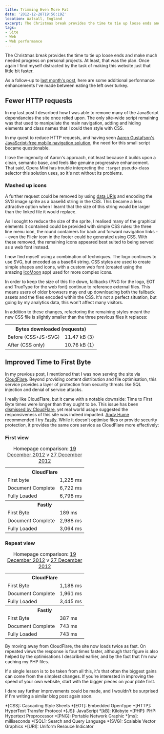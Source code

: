 ```yaml
---
title: Trimming Even More Fat
date: '2012-12-28T19:56:19Z'
location: Walsall, England
excerpt: The Christmas break provides the time to tie up loose ends and make much needed progress on personal projects. At least, that was the plan. Once again I find myself distracted by the task of making this website just that little bit faster.
tags:
- Site
- Web
- Web performance
---
```

The Christmas break provides the time to tie up loose ends and make much needed progress on personal projects. At least, that was the plan. Once again I find myself distracted by the task of making this website just that little bit faster.

As a follow-up to [last month's post][1], here are some additional performance enhancements I've made between eating the left over turkey.

## Fewer HTTP requests

In my last post I described how I was able to remove many of the JavaScript dependancies the site once relied upon. The only site-wide script remaining was that used to manipulate the main navigation, adding and hiding elements and class names that I could then style with CSS.

In my quest to reduce HTTP requests, and having seen [Aaron Gustafson's JavaScript-free mobile navigation solution][2], the need for this small script became questionable.

I love the ingenuity of Aaron's approach, not least because it builds upon a clean, semantic base, and feels like genuine progressive enhancement. That said, Opera Mini has trouble interpreting the `:target` pseudo-class selector this solution uses, so it's not without its problems.

### Mashed up icons

A further request could be removed by using [data URIs][3] and encoding the SVG image sprite as a base64 string in the CSS. This became a less attractive option when I learnt that the size of this string would be larger than the linked file it would replace.

As I sought to reduce the size of the sprite, I realised many of the graphical elements it contained could be provided with simple CSS rules: the three line menu icon, the round containers for back and forward navigation links -- even the Flickr icon in the footer could be generated using CSS. With these removed, the remaining icons appeared best suited to being served as a web font instead.

I now find myself using a combination of techniques. The logo continues to use SVG, but encoded as a base64 string. CSS styles are used to create simple shapes and icons, with a custom web font (created using the amazing [IcoMoon][4] app) used for more complex icons.

In order to keep the size of this file down, fallbacks (PNG for the logo, EOT and TrueType for the web font) continue to reference external files. This means users of older browsers may end up downloading both the fallback assets and the files encoded within the CSS. It's not a perfect situation, but going by my analytics data, this won't affect many visitors.

In addition to these changes, refactoring the remaining styles meant the new CSS file is slightly smaller than the three previous files it replaces:

<table class="c-chart c-chart--hbar">
  <tbody>
    <tr>
      <th colspan="2">Bytes downloaded (requests)</th>
    </tr>
    <tr>
      <td class="c-chart__abel">Before (CSS+JS+SVG)</td>
      <td class="c-chart__value"><span class="c-chart__value--percent" style="width:100%;">11.47 kB  (3)</span></td>
    </tr>
    <tr>
      <td class="c-chart__label">After (CSS only)</td>
      <td class="c-chart__value"><span class="c-chart__value--percent" style="width:93.80%;">10.76 kB  (1)</span></td>
    </tr>
  </tbody>
</table>

## Improved Time to First Byte

In my previous post, I mentioned that I was now serving the site via [CloudFlare][5]. Beyond providing content distribution and file optimisation, this service provides a layer of protection from security threats like SQL injection and denial of service attacks.

I really like CloudFlare, but it came with a notable downside: Time to First Byte times were longer than they ought to be. This issue has been [dismissed by CloudFlare][6], yet real world usage suggested the responsiveness of this site was indeed impacted. [Andy Hume][7] recommended I try [Fastly][8]. While it doesn't optimise files or provide security protection, it provides the same core service as CloudFlare more effectively:

### First view

<table class="c-chart c-chart--hbar">
  <caption>Homepage comparison: <a href="http://webpagetest.org/result/121219_DH_DDQ/">19 December 2012</a> v <a href="http://webpagetest.org/result/121227_BD_GR8/">27 December 2012</a></caption>
  <tbody>
    <tr>
      <th colspan="2">CloudFlare</th>
    </tr>
    <tr>
      <td class="c-chart__label">First byte</td>
      <td class="c-chart__value"><span class="c-chart__value--percent" style="width:12.25%;">1,225 ms</span></td>
    </tr>
    <tr>
      <td class="c-chart__label">Document Complete</td>
      <td class="c-chart__value"><span class="c-chart__value--percent" style="width:67.22%;">6,722 ms</span></td>
    </tr>
    <tr>
      <td class="c-chart__label">Fully Loaded</td>
      <td class="c-chart__value"><span class="c-chart__value--percent" style="width:67.98%;">6,798 ms</span></td>
    </tr>
  </tbody>
  <tbody>
    <tr>
      <th colspan="2">Fastly</th>
    </tr>
    <tr>
      <td class="c-chart__label">First Byte</td>
      <td class="c-chart__value"><span class="c-chart__value--percent" style="width:1.89%;">189 ms</span></td>
    </tr>
    <tr>
      <td class="c-chart__label">Document Complete</td>
      <td class="c-chart__value"><span class="c-chart__value--percent" style="width:29.88%;">2,988 ms</span></td>
    </tr>
    <tr>
      <td class="c-chart__label">Fully Loaded</td>
      <td class="c-chart__value"><span class="c-chart__value--percent" style="width:30.64%;">3,064 ms</span></td>
    </tr>
  </tbody>
</table>

### Repeat view

<table class="c-chart c-chart--hbar">
  <caption>Homepage comparison: <a href="http://webpagetest.org/result/121219_DH_DDQ/">19 December 2012</a> v <a href="http://webpagetest.org/result/121227_BD_GR8/">27 December 2012</a></caption>
  <tbody>
    <tr>
      <th colspan="2">CloudFlare</th>
    </tr>
    <tr>
      <td class="c-chart__label">First Byte</td>
      <td class="c-chart__value"><span class="c-chart__value--percent" style="width:11.88%;">1,188 ms</span></td>
    </tr>
    <tr>
      <td class="c-chart__label">Document Complete</td>
      <td class="c-chart__value"><span class="c-chart__value--percent" style="width:19.61%;">1,961 ms</span></td>
    </tr>
    <tr>
      <td class="c-chart__label">Fully Loaded</td>
      <td class="c-chart__value"><span class="c-chart__value--percent" style="width:34.45%;">3,445 ms</span></td>
    </tr>
  </tbody>
  <tbody>
    <tr>
      <th colspan="2">Fastly</th>
    </tr>
    <tr>
      <td class="c-chart__label">First Byte</td>
      <td class="c-chart__value"><span class="c-chart__value--percent" style="width:3.87%;">387 ms</span></td>
    </tr>
    <tr>
      <td class="c-chart__label">Document Complete</td>
      <td class="c-chart__value"><span class="c-chart__value--percent" style="width:7.43%;">743 ms</span></td>
    </tr>
    <tr>
      <td class="c-chart__label">Fully Loaded</td>
      <td class="c-chart__value"><span class="c-chart__value--percent" style="width:7.43%;">743 ms</span></td>
    </tr>
  </tbody>
</table>

By moving away from CloudFlare, the site now loads twice as fast. On repeated views the response is four times faster, although that figure is also helped by the optimisations I described earlier, and by the fact that I'm now caching my PHP files.

If a single lesson is to be taken from all this, it's that often the biggest gains can come from the simplest changes. If you're interested in improving the speed of your own website, start with the bigger pieces on your plate first.

I dare say further improvements could be made, and I wouldn't be surprised if I'm writing a similar blog post again soon.

[1]: /2012/11/trimming_the_fat/
[2]: http://www.netmagazine.com/tutorials/build-smart-mobile-navigation-without-hacks
[3]: http://css-tricks.com/data-uris/
[4]: http://icomoon.io/#app-features
[5]: http://cloudflare.com/
[6]: http://blog.cloudflare.com/ttfb-time-to-first-byte-considered-meaningles
[7]: http://andyhume.net
[8]: http://www.fastly.com

*[CSS]: Cascading Style Sheets
*[EOT]: Embedded OpenType
*[HTTP]: HyperText Transfer Protocol
*[JS]: JavaScript
*[kB]: Kilobyte
*[PHP]: PHP: Hypertext Preprocessor
*[PNG]: Portable Network Graphic
*[ms]: milliseconds
*[SQL]: Search and Query Language
*[SVG]: Scalable Vector Graphics
*[URI]: Uniform Resouce Indicator
